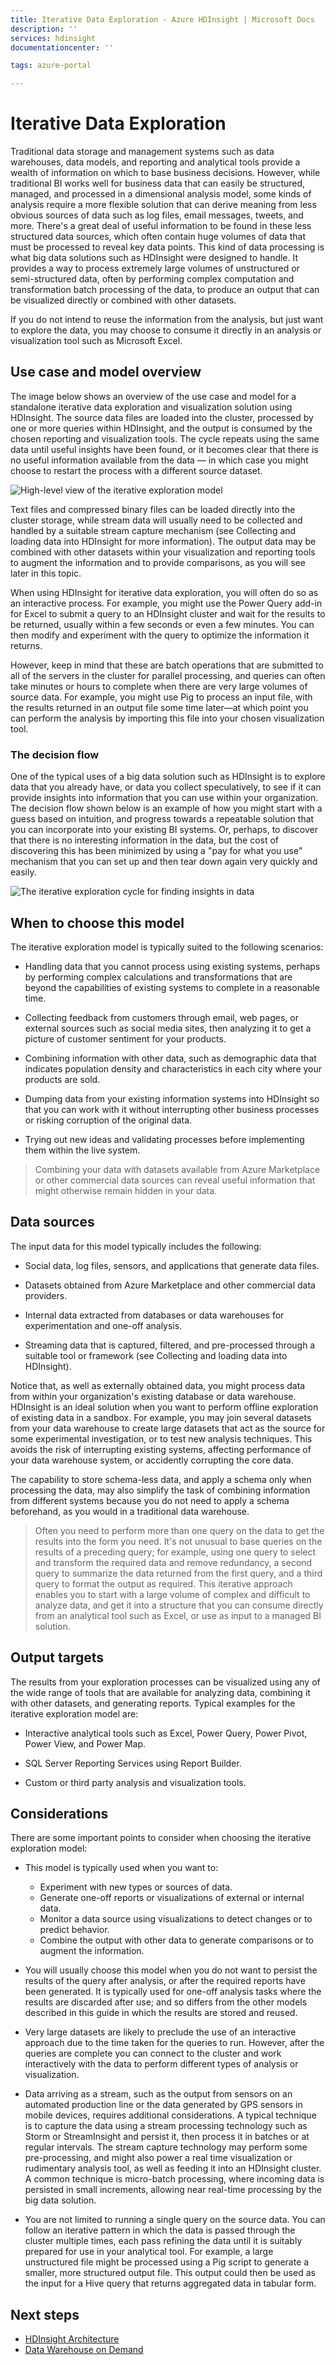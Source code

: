 ```yaml
---
title: Iterative Data Exploration - Azure HDInsight | Microsoft Docs
description: ''
services: hdinsight
documentationcenter: ''

tags: azure-portal

---
```


# Iterative Data Exploration

Traditional data storage and management systems such as data warehouses, data models, and reporting and analytical tools provide a wealth of information on which to base business decisions. However, while traditional BI works well for business data that can easily be structured, managed, and processed in a dimensional analysis model, some kinds of analysis require a more flexible solution that can derive meaning from less obvious sources of data such as log files, email messages, tweets, and more.
There's a great deal of useful information to be found in these less structured data sources, which often contain huge volumes of data that must be processed to reveal key data points. This kind of data processing is what big data solutions such as HDInsight were designed to handle. It provides a way to process extremely large volumes of unstructured or semi-structured data, often by performing complex computation and transformation batch processing of the data, to produce an output that can be visualized directly or combined with other datasets.

If you do not intend to reuse the information from the analysis, but just want to explore the data, you may choose to consume it directly in an analysis or visualization tool such as Microsoft Excel.

## Use case and model overview
The image below shows an overview of the use case and model for a standalone iterative data exploration and visualization solution using HDInsight. The source data files are loaded into the cluster, processed by one or more queries within HDInsight, and the output is consumed by the chosen reporting and visualization tools. The cycle repeats using the same data until useful insights have been found, or it becomes clear that there is no useful information available from the data — in which case you might choose to restart the process with a different source dataset.

![High-level view of the iterative exploration model](./media/hdinsight-iterative-data-exploration/use-case.png)

Text files and compressed binary files can be loaded directly into the cluster storage, while stream data will usually need to be collected and handled by a suitable stream capture mechanism (see Collecting and loading data into HDInsight for more information). The output data may be combined with other datasets within your visualization and reporting tools to augment the information and to provide comparisons, as you will see later in this topic.

When using HDInsight for iterative data exploration, you will often do so as an interactive process. For example, you might use the Power Query add-in for Excel to submit a query to an HDInsight cluster and wait for the results to be returned, usually within a few seconds or even a few minutes. You can then modify and experiment with the query to optimize the information it returns.

However, keep in mind that these are batch operations that are submitted to all of the servers in the cluster for parallel processing, and queries can often take minutes or hours to complete when there are very large volumes of source data. For example, you might use Pig to process an input file, with the results returned in an output file some time later—at which point you can perform the analysis by importing this file into your chosen visualization tool.

### The decision flow
One of the typical uses of a big data solution such as HDInsight is to explore data that you already have, or data you collect speculatively, to see if it can provide insights into information that you can use within your organization. The decision flow shown below is an example of how you might start with a guess based on intuition, and progress towards a repeatable solution that you can incorporate into your existing BI systems. Or, perhaps, to discover that there is no interesting information in the data, but the cost of discovering this has been minimized by using a "pay for what you use" mechanism that you can set up and then tear down again very quickly and easily.

![The iterative exploration cycle for finding insights in data](./media/hdinsight-iterative-data-exploration/flow.png)

## When to choose this model
The iterative exploration model is typically suited to the following scenarios:

* Handling data that you cannot process using existing systems, perhaps by performing complex calculations and transformations that are beyond the capabilities of existing systems to complete in a reasonable time.

* Collecting feedback from customers through email, web pages, or external sources such as social media sites, then analyzing it to get a picture of customer sentiment for your products.

* Combining information with other data, such as demographic data that indicates population density and characteristics in each city where your products are sold.

* Dumping data from your existing information systems into HDInsight so that you can work with it without interrupting other business processes or risking corruption of the original data.

* Trying out new ideas and validating processes before implementing them within the live system.

> Combining your data with datasets available from Azure Marketplace or other commercial data sources can reveal useful information that might otherwise remain hidden in your data.

## Data sources
The input data for this model typically includes the following:

* Social data, log files, sensors, and applications that generate data files.

* Datasets obtained from Azure Marketplace and other commercial data providers.

* Internal data extracted from databases or data warehouses for experimentation and one-off analysis.

* Streaming data that is captured, filtered, and pre-processed through a suitable tool or framework (see Collecting and loading data into HDInsight).

Notice that, as well as externally obtained data, you might process data from within your organization's existing database or data warehouse. HDInsight is an ideal solution when you want to perform offline exploration of existing data in a sandbox. For example, you may join several datasets from your data warehouse to create large datasets that act as the source for some experimental investigation, or to test new analysis techniques. This avoids the risk of interrupting existing systems, affecting performance of your data warehouse system, or accidently corrupting the core data.

The capability to store schema-less data, and apply a schema only when processing the data, may also simplify the task of combining information from different systems because you do not need to apply a schema beforehand, as you would in a traditional data warehouse.

> Often you need to perform more than one query on the data to get the results into the form you need. It's not unusual to base queries on the results of a preceding query; for example, using one query to select and transform the required data and remove redundancy, a second query to summarize the data returned from the first query, and a third query to format the output as required. This iterative approach enables you to start with a large volume of complex and difficult to analyze data, and get it into a structure that you can consume directly from an analytical tool such as Excel, or use as input to a managed BI solution.

## Output targets
The results from your exploration processes can be visualized using any of the wide range of tools that are available for analyzing data, combining it with other datasets, and generating reports. Typical examples for the iterative exploration model are:

* Interactive analytical tools such as Excel, Power Query, Power Pivot, Power View, and Power Map.

* SQL Server Reporting Services using Report Builder.

* Custom or third party analysis and visualization tools.

## Considerations
There are some important points to consider when choosing the iterative exploration model:

* This model is typically used when you want to:
    * Experiment with new types or sources of data.
    * Generate one-off reports or visualizations of external or internal data.
    * Monitor a data source using visualizations to detect changes or to predict behavior.
    * Combine the output with other data to generate comparisons or to augment the information.

* You will usually choose this model when you do not want to persist the results of the query after analysis, or after the required reports have been generated. It is typically used for one-off analysis tasks where the results are discarded after use; and so differs from the other models described in this guide in which the results are stored and reused.

* Very large datasets are likely to preclude the use of an interactive approach due to the time taken for the queries to run. However, after the queries are complete you can connect to the cluster and work interactively with the data to perform different types of analysis or visualization.

* Data arriving as a stream, such as the output from sensors on an automated production line or the data generated by GPS sensors in mobile devices, requires additional considerations. A typical technique is to capture the data using a stream processing technology such as Storm or StreamInsight and persist it, then process it in batches or at regular intervals. The stream capture technology may perform some pre-processing, and might also power a real time visualization or rudimentary analysis tool, as well as feeding it into an HDInsight cluster. A common technique is micro-batch processing, where incoming data is persisted in small increments, allowing near real-time processing by the big data solution.

* You are not limited to running a single query on the source data. You can follow an iterative pattern in which the data is passed through the cluster multiple times, each pass refining the data until it is suitably prepared for use in your analytical tool. For example, a large unstructured file might be processed using a Pig script to generate a smaller, more structured output file. This output could then be used as the input for a Hive query that returns aggregated data in tabular form.

## Next steps

* [HDInsight Architecture](hdinsight-architecture.md)
* [Data Warehouse on Demand](hdinsight-data-warehouse-on-demand)